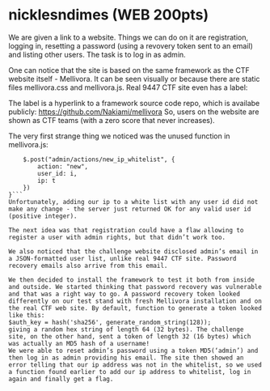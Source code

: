 # nicklesndimes (WEB 200pts) 

We are given a link to a website. Things we can do on it are registration, logging in, resetting a password (using a revovery token sent to an email) and listing other users. The task is to log in as admin. 

One can notice that the site is based on the same framework as the CTF website itself - Mellivora. It can be seen visually or because there are static files mellivora.css and mellivora.js. Real 9447 CTF site even has a label:

The label is a hyperlink to a framework source code repo, which is availabe publicly: https://github.com/Nakiami/mellivora
 So, users on the website are shown as CTF teams (with a zero score that never increases). 

The very first strange thing we noticed was the unused function in mellivora.js:
```function whitelist_ip(i, t) {
    $.post("admin/actions/new_ip_whitelist", {
        action: "new",
        user_id: i,
        ip: t
    })
}```
Unfortunately, adding our ip to a white list with any user id did not make any change - the server just returned OK for any valid user id (positive integer). 

The next idea was that registration could have a flaw allowing to register a user with admin rights, but that didn’t work too.

We also noticed that the challenge website disclosed admin’s email in a JSON-formatted user list, unlike real 9447 CTF site. Password recovery emails also arrive from this email.

We then decided to install the framework to test it both from inside and outside. We started thinking that password recovery was vulnerable and that was a right way to go. A password recovery token looked differently on our test stand with fresh Mellivora installation and on the real CTF web site. By default, function to generate a token looked like this:
$auth_key = hash('sha256', generate_random_string(128));
giving a random hex string of length 64 (32 bytes). The challenge site, on the other hand, sent a token of length 32 (16 bytes) which was actually an MD5 hash of a username! 
We were able to reset admin’s password using a token MD5(‘admin’) and then log in as admin providing his email. The site then showed an error telling that our ip address was not in the whitelist, so we used a function found earlier to add our ip address to whitelist, log in again and finally get a flag.  